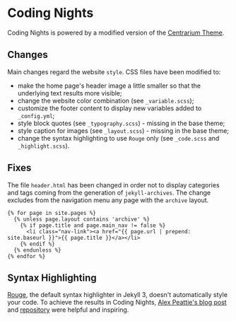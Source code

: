 # Coding Nights
Coding Nights is powered by a modified version of the [Centrarium Theme](https://github.com/bencentra/centrarium).

## Changes

Main changes regard the website `style`. CSS files have been modified to:

- make the home page's header image a little smaller so that the underlying text results more visible;
- change the website color combination (see `_variable.scss`);
- customize the footer content to display new variables added to `_config.yml`;
- style block quotes (see `_typography.scss`) - missing in the base theme;
- style caption for images (see `_layout.scss`) - missing in the base theme;
- change the syntax highlighting to use `Rouge` only (see `_code.scss` and `_highlight.scss`).

## Fixes
The file `header.html` has been changed in order not to display categories and tags coming from the
generation of `jekyll-archives`. The change excludes from the navigation menu any page with the `archive` layout.

```
{% for page in site.pages %}
  {% unless page.layout contains 'archive' %}
    {% if page.title and page.main_nav != false %}
      <li class="nav-link"><a href="{{ page.url | prepend: site.baseurl }}">{{ page.title }}</a></li>
    {% endif %}
  {% endunless %}
{% endfor %}
```

## Syntax Highlighting
[Rouge](http://rouge.jneen.net/), the default syntax highlighter in Jekyll 3, doesn't automatically style your code. To achieve the results in Coding Nights, [Alex Peattie's blog post](https://alexpeattie.com/blog/better-syntax-highlighting-with-rouge) and [repository](https://github.com/alexpeattie/alexpeattie.com) were helpful and inspiring.
